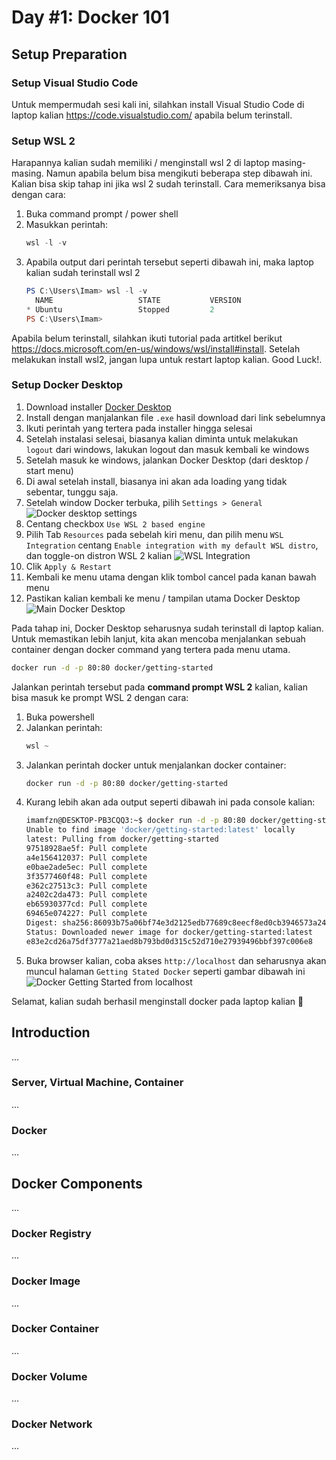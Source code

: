 # Day #1: Docker 101

## Setup Preparation

### Setup Visual Studio Code

Untuk mempermudah sesi kali ini, silahkan install Visual Studio Code di laptop kalian https://code.visualstudio.com/ apabila belum terinstall.

### Setup WSL 2

Harapannya kalian sudah memiliki / menginstall wsl 2 di laptop masing-masing. Namun apabila belum bisa mengikuti beberapa step dibawah ini. Kalian bisa skip tahap ini jika wsl 2 sudah terinstall. Cara memeriksanya bisa dengan cara:

1. Buka command prompt / power shell
2. Masukkan perintah:
    ```powershell
    wsl -l -v
    ```
3. Apabila output dari perintah tersebut seperti dibawah ini, maka laptop kalian sudah terinstall wsl 2
    ```powershell
    PS C:\Users\Imam> wsl -l -v
      NAME                   STATE           VERSION
    * Ubuntu                 Stopped         2
    PS C:\Users\Imam>
   ```

Apabila belum terinstall, silahkan ikuti tutorial pada artitkel berikut https://docs.microsoft.com/en-us/windows/wsl/install#install. Setelah melakukan install wsl2, jangan lupa untuk restart laptop kalian. Good Luck!.


### Setup Docker Desktop

1. Download installer [Docker Desktop](https://desktop.docker.com/win/main/amd64/Docker%20Desktop%20Installer.exe)
2. Install dengan manjalankan file `.exe` hasil download dari link sebelumnya
3. Ikuti perintah yang tertera pada installer hingga selesai
4. Setelah instalasi selesai, biasanya kalian diminta untuk melakukan `logout` dari windows, lakukan logout dan masuk kembali ke windows
5. Setelah masuk ke windows, jalankan Docker Desktop (dari desktop / start menu)
6. Di awal setelah install, biasanya ini akan ada loading yang tidak sebentar, tunggu saja.
7. Setelah window Docker terbuka, pilih `Settings > General`
![Docker desktop settings](https://docs.docker.com/desktop/windows/images/wsl2-enable.png)
8. Centang checkbox `Use WSL 2 based engine`
9. Pilih Tab `Resources` pada sebelah kiri menu, dan pilih menu `WSL Integration` centang `Enable integration with my default WSL distro`, dan toggle-on distron WSL 2 kalian
![WSL Integration](./img/docker-setting-resource-wsl2-intagration.png)
10. Clik `Apply & Restart`
11. Kembali ke menu utama dengan klik tombol cancel pada kanan bawah menu
12. Pastikan kalian kembali ke menu / tampilan utama Docker Desktop
![Main Docker Desktop](./img/docker-desktop-main-menu.png)

Pada tahap ini, Docker Desktop seharusnya sudah terinstall di laptop kalian. Untuk memastikan lebih lanjut, kita akan mencoba menjalankan sebuah container dengan docker command yang tertera pada menu utama.

```bash
docker run -d -p 80:80 docker/getting-started
````

Jalankan perintah tersebut pada **command prompt WSL 2** kalian, kalian bisa masuk ke prompt WSL 2 dengan cara:
1. Buka powershell
2. Jalankan perintah:
    ```powershell
    wsl ~
    ```
3. Jalankan perintah docker untuk menjalankan docker container:
    ```bash
    docker run -d -p 80:80 docker/getting-started
    ```
4. Kurang lebih akan ada output seperti dibawah ini pada console kalian:
    ```bash
    imamfzn@DESKTOP-PB3CQQ3:~$ docker run -d -p 80:80 docker/getting-started
    Unable to find image 'docker/getting-started:latest' locally
    latest: Pulling from docker/getting-started
    97518928ae5f: Pull complete
    a4e156412037: Pull complete
    e0bae2ade5ec: Pull complete
    3f3577460f48: Pull complete
    e362c27513c3: Pull complete
    a2402c2da473: Pull complete
    eb65930377cd: Pull complete
    69465e074227: Pull complete
    Digest: sha256:86093b75a06bf74e3d2125edb77689c8eecf8ed0cb3946573a24a6f71e88cf80
    Status: Downloaded newer image for docker/getting-started:latest
    e83e2cd26a75df3777a21aed8b793bd0d315c52d710e27939496bbf397c006e8
    ````
5. Buka browser kalian, coba akses `http://localhost` dan seharusnya akan muncul halaman `Getting Stated Docker` seperti gambar dibawah ini
![Docker Getting Started from localhost](./img/docker-run-getting-started.png)

Selamat, kalian sudah berhasil menginstall docker pada laptop kalian :tada:

## Introduction
...

### Server, Virtual Machine, Container
...

### Docker
...


## Docker Components
...


### Docker Registry
...

### Docker Image
...


### Docker Container
...

### Docker Volume
...

### Docker Network
...




